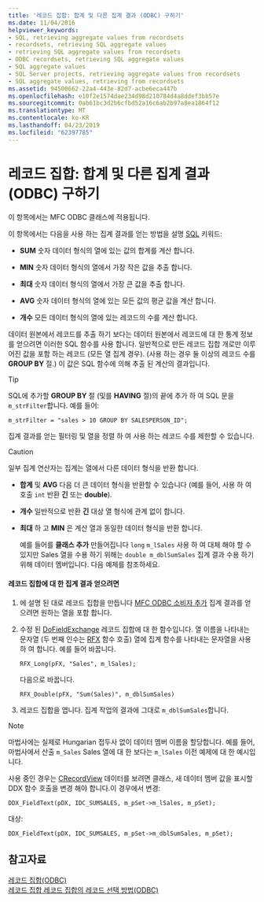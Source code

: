 ```yaml
---
title: '레코드 집합: 합계 및 다른 집계 결과 (ODBC) 구하기'
ms.date: 11/04/2016
helpviewer_keywords:
- SQL, retrieving aggregate values from recordsets
- recordsets, retrieving SQL aggregate values
- retrieving SQL aggregate values from recordsets
- ODBC recordsets, retrieving SQL aggregate values
- SQL aggregate values
- SQL Server projects, retrieving aggregate values from recordsets
- SQL aggregate values, retrieving from recordsets
ms.assetid: 94500662-22a4-443e-82d7-acbe6eca447b
ms.openlocfilehash: e10f2e1574dae234d98d210784d4a8ddef3bb57e
ms.sourcegitcommit: 0ab61bc3d2b6cfbd52a16c6ab2b97a8ea1864f12
ms.translationtype: MT
ms.contentlocale: ko-KR
ms.lasthandoff: 04/23/2019
ms.locfileid: "62397785"
---
```

# <a name="recordset-obtaining-sums-and-other-aggregate-results-odbc"></a>레코드 집합: 합계 및 다른 집계 결과 (ODBC) 구하기

이 항목에서는 MFC ODBC 클래스에 적용됩니다.

이 항목에서는 다음을 사용 하는 집계 결과를 얻는 방법을 설명 [SQL](../../data/odbc/sql.md) 키워드:

- **SUM** 숫자 데이터 형식의 열에 있는 값의 합계를 계산 합니다.

- **MIN** 숫자 데이터 형식의 열에서 가장 작은 값을 추출 합니다.

- **최대** 숫자 데이터 형식의 열에서 가장 큰 값을 추출 합니다.

- **AVG** 숫자 데이터 형식의 열에 있는 모든 값의 평균 값을 계산 합니다.

- **개수** 모든 데이터 형식의 열에 있는 레코드의 수를 계산 합니다.

데이터 원본에서 레코드를 추출 하기 보다는 데이터 원본에서 레코드에 대 한 통계 정보를 얻으려면 이러한 SQL 함수를 사용 합니다. 일반적으로 만든 레코드 집합 개로만 이루어진 값을 포함 하는 레코드 (모든 열 집계 경우). (사용 하는 경우 둘 이상의 레코드 수를 **GROUP BY** 절.) 이 값은 SQL 함수에 의해 추출 된 계산의 결과입니다.

> [!TIP]
>  SQL에 추가할 **GROUP BY** 절 (및를 **HAVING** 절)의 끝에 추가 하 여 SQL 문을 `m_strFilter`합니다. 예를 들어:

```
m_strFilter = "sales > 10 GROUP BY SALESPERSON_ID";
```

집계 결과를 얻는 필터링 및 열을 정렬 하 여 사용 하는 레코드 수를 제한할 수 있습니다.

> [!CAUTION]
>  일부 집계 연산자는 집계는 열에서 다른 데이터 형식을 반환 합니다.

- **합계** 및 **AVG** 다음 더 큰 데이터 형식을 반환할 수 있습니다 (예를 들어, 사용 하 여 호출 `int` 반환 **긴** 또는 **double**).

- **개수** 일반적으로 반환 **긴** 대상 열 형식에 관계 없이 합니다.

- **최대** 하 고 **MIN** 은 계산 열과 동일한 데이터 형식을 반환 합니다.

     예를 들어를 **클래스 추가** 만들어집니다 `long` `m_lSales` 사용 하 여 대체 해야 할 수 있지만 Sales 열을 수용 하기 위해는 `double m_dblSumSales` 집계 결과 수용 하기 위해 데이터 멤버입니다. 다음 예제를 참조하세요.

#### <a name="to-obtain-an-aggregate-result-for-a-recordset"></a>레코드 집합에 대 한 집계 결과 얻으려면

1. 에 설명 된 대로 레코드 집합을 만듭니다 [MFC ODBC 소비자 추가](../../mfc/reference/adding-an-mfc-odbc-consumer.md) 집계 결과를 얻으려면 원하는 열을 포함 합니다.

1. 수정 된 [DoFieldExchange](../../mfc/reference/crecordset-class.md#dofieldexchange) 레코드 집합에 대 한 함수입니다. 열 이름을 나타내는 문자열 (두 번째 인수는 [RFX](../../data/odbc/record-field-exchange-using-rfx.md) 함수 호출) 열에 집계 함수를 나타내는 문자열을 사용 하 여 합니다. 예를 들어 바꿉니다.

    ```
    RFX_Long(pFX, "Sales", m_lSales);
    ```

     다음으로 바꿉니다.

    ```
    RFX_Double(pFX, "Sum(Sales)", m_dblSumSales)
    ```

1. 레코드 집합을 엽니다. 집계 작업의 결과에 그대로 `m_dblSumSales`합니다.

> [!NOTE]
>  마법사에는 실제로 Hungarian 접두사 없이 데이터 멤버 이름을 할당합니다. 예를 들어, 마법사에서 산출 `m_Sales` Sales 열에 대 한 보다는 `m_lSales` 이전 예제에 대 한 예시입니다.

사용 중인 경우는 [CRecordView](../../mfc/reference/crecordview-class.md) 데이터를 보려면 클래스, 새 데이터 멤버 값을 표시할 DDX 함수 호출을 변경 해야 합니다.이 경우에서 변경:

```
DDX_FieldText(pDX, IDC_SUMSALES, m_pSet->m_lSales, m_pSet);
```

대상:

```
DDX_FieldText(pDX, IDC_SUMSALES, m_pSet->m_dblSumSales, m_pSet);
```

## <a name="see-also"></a>참고자료

[레코드 집합(ODBC)](../../data/odbc/recordset-odbc.md)<br/>
[레코드 집합 레코드 집합의 레코드 선택 방법(ODBC)](../../data/odbc/recordset-how-recordsets-select-records-odbc.md)